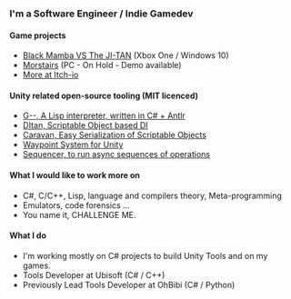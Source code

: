 ### I'm a Software Engineer / Indie Gamedev  
#### Game projects
- [Black Mamba VS The JI-TAN](https://www.microsoft.com/fr-fr/p/black-mamba-vs-the-ji-tan/9n00l23nt64g) (Xbox One / Windows 10)
- [Morstairs](https://store.steampowered.com/app/1481900/Morstairs__Part_I__Oath_of_Fealty/) (PC - On Hold - Demo available)
- [More at Itch-io](https://anthony-rey.itch.io/)


#### Unity related open-source tooling (MIT licenced)
- [G--, A Lisp interpreter, written in C# + Antlr](https://github.com/ReyAnthony/G--)
- [DItan, Scriptable Object based DI](https://github.com/ReyAnthony/DItan)
- [Caravan, Easy Serialization of Scriptable Objects](https://github.com/ReyAnthony/Caravan) 
- [Waypoint System for Unity](https://github.com/ReyAnthony/waypoint-system)
- [Sequencer, to run async sequences of operations](https://github.com/ReyAnthony/Sequencer) 

#### What I would like to work more on
- C#, C/C++, Lisp, language and compilers theory, Meta-programming
- Emulators, code forensics ... 
- You name it, CHALLENGE ME.


#### What I do
- I'm working mostly on C# projects to build Unity Tools and on my games.
- Tools Developer at Ubisoft (C# / C++)
- Previously Lead Tools Developer at OhBibi (C# / Python)
